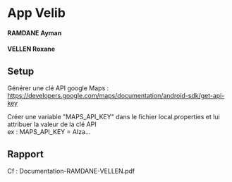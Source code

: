 # App Velib
#### RAMDANE Ayman
#### VELLEN Roxane

## Setup
Générer une clé API google Maps : 
https://developers.google.com/maps/documentation/android-sdk/get-api-key

Créer une variable "MAPS_API_KEY" dans le fichier local.properties et lui attribuer la valeur de la clé API \
ex : MAPS_API_KEY = AIza...

## Rapport
Cf : Documentation-RAMDANE-VELLEN.pdf